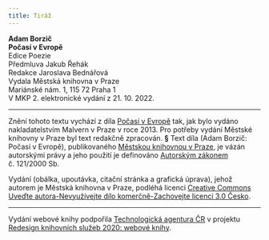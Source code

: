 ```yaml
---
title: Tiráž
---
```


**Adam Borzič    
Počasí v Evropě**  
Edice Poezie  
Předmluva Jakub Řehák  
Redakce Jaroslava Bednářová  
Vydala Městská knihovna v Praze  
Mariánské nám. 1, 115 72 Praha 1  
V MKP 2. elektronické vydání z 21. 10. 2022.

***

Znění tohoto textu vychází z díla [Počasí v Evropě](https://search.mlp.cz/cz/titul/pocasi-v-evrope/4016103/#/getPodobneTituly=deskriptory-eq:2773728-amp:key-eq:4016103) tak, jak bylo vydáno nakladatelstvím Malvern v Praze v roce 2013. Pro potřeby vydání Městské knihovny v Praze byl text redakčně zpracován.
**§**
Text díla (Adam Borzič: Počasí v Evropě), publikovaného [Městskou knihovnou v Praze](https://www.mlp.cz/cz/), je vázán autorskými právy a jeho použití je definováno [Autorským zákonem](https://www.mkcr.cz/predpisy-zakonu-709.html) č. 121/2000 Sb.

Vydání (obálka, upoutávka, citační stránka a grafická úprava), jehož autorem je Městská knihovna v Praze, podléhá licenci [Creative Commons Uveďte autora-Nevyužívejte dílo komerčně-Zachovejte licenci 3.0 Česko](https://creativecommons.org/licenses/by-nc-sa/3.0/cz/).


***

Vydání webové knihy podpořila [Technologická agentura ČR](https://www.tacr.cz/) v projektu [Redesign knihovních služeb 2020: webové knihy](https://starfos.tacr.cz/cs/project/TL04000391).